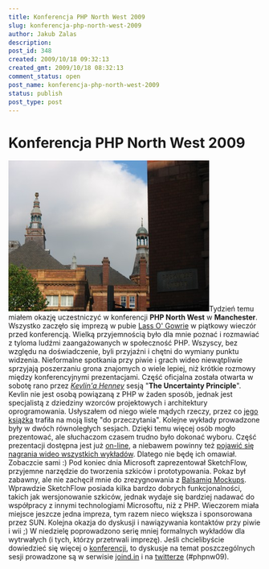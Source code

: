 ```yaml
---
title: Konferencja PHP North West 2009
slug: konferencja-php-north-west-2009
author: Jakub Zalas
description: 
post_id: 348
created: 2009/10/18 09:32:13
created_gmt: 2009/10/18 08:32:13
comment_status: open
post_name: konferencja-php-north-west-2009
status: publish
post_type: post
---
```


<!--Tydzień temu miałem okazję uczestniczyć w konferencji PHP North West w Manchester. Wszystko zaczęło się imprezą w pubie Lass O' Gowrie w piątkowy wieczór przed konferencją. Wielką przyjemnością było dla mnie poznać i rozmawiać z tyloma ludźmi zaangażowanych w społeczność PHP. Wszyscy, bez względu na doświadczenie, byli przyjaźni i chętni do wymiany punktu widzenia. Nieformalne spotkania przy piwie i grach wideo niewątpliwie sprzyjają poszerzaniu grona znajomych o wiele lepiej, niż krótkie rozmowy między konferencyjnymi prezentacjami.-->

# Konferencja PHP North West 2009

![Manchester, Sackville Street](/uploads/wp//2009/10/img_5176-400x300.jpg)Tydzień temu miałem okazję uczestniczyć w konferencji **PHP North West** w **Manchester**. Wszystko zaczęło się imprezą w pubie [Lass O' Gowrie](http://www.thelass.co.uk/) w piątkowy wieczór przed konferencją. Wielką przyjemnością było dla mnie poznać i rozmawiać z tyloma ludźmi zaangażowanych w społeczność PHP. Wszyscy, bez względu na doświadczenie, byli przyjaźni i chętni do wymiany punktu widzenia. Nieformalne spotkania przy piwie i grach wideo niewątpliwie sprzyjają poszerzaniu grona znajomych o wiele lepiej, niż krótkie rozmowy między konferencyjnymi prezentacjami. Część oficjalna została otwarta w sobotę rano przez _[Kevlin'a Henney](http://twitter.com/KevlinHenney)_ sesją "**The Uncertainty Principle**". Kevlin nie jest osobą powiązaną z PHP w żaden sposób, jednak jest specjalistą z dziedziny wzorców projektowych i architektury oprogramowania. Usłyszałem od niego wiele mądych rzeczy, przez co [jego książka](http://www.goodreads.com/book/show/7003902-97-things-every-programmer-should-know-collective-wisdom-from-the-exper) trafiła na moją listę "do przeczytania". Kolejne wykłady prowadzone były w dwóch równoległych sesjach. Dzięki temu więcej osób mogło prezentować, ale słuchaczom czasem trudno było dokonać wyboru. Część prezentacji dostępna jest już [on-line](http://conference.phpnw.org.uk/phpnw09/?p=346), a niebawem powinny też [pojawić się nagrania wideo wszystkich wykładów](http://conference.phpnw.org.uk/phpnw09/). Dlatego nie będę ich omawiał. Zobaczcie sami :) Pod koniec dnia Microsoft zaprezentował SketchFlow, przyjemne narzędzie do tworzenia szkiców i prototypowania. Pokaz był zabawny, ale nie zachęcił mnie do zrezygnowania z [Balsamiq Mockups](/tworzenie-szkicow-interfejsu-uzytkownika-ui-balsamiq-mockups). Wprawdzie SketchFlow posiada kilka bardzo dobrych funkcjonalności, takich jak wersjonowanie szkiców, jednak wydaje się bardziej nadawać do współpracy z innymi technologiami Microsoftu, niż z PHP. Wieczorem miała miejsce jeszcze jedna impreza, tym razem nieco większa i sponsorowana przez SUN. Kolejna okazja do dyskusji i nawiązywania kontaktów przy piwie i wii ;) W niedzielę poprowadzono serię mniej formalnych wykładów dla wytrwałych (i tych, którzy przetrwali imprezę). Jeśli chcielibyście dowiedzieć się więcej o [konferencji](http://conference.phpnw.org.uk/phpnw09/), to dyskusje na temat poszczególnych sesji prowadzone są w serwisie [joind.in](http://joind.in/event/view/70) i na [twitterze](http://twitter.com/#search?q=%23phpnw09) (#phpnw09).
